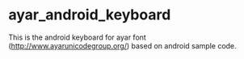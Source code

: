 ayar_android_keyboard
=====================

This is the android keyboard for ayar font (http://www.ayarunicodegroup.org/) based on android sample code.